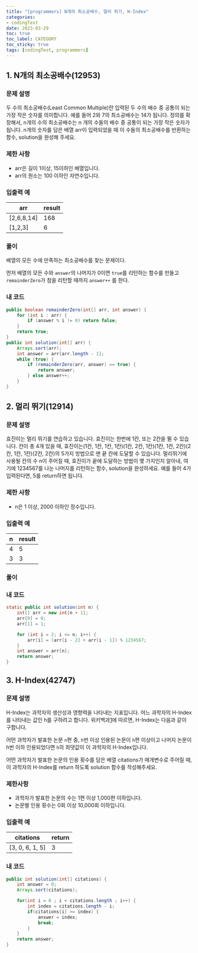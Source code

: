 ```yaml
---
title: "[programmers] N개의 최소공배수, 멀리 뛰기, H-Index"
categories:
- codingTest
date: 2023-03-29
toc: true
toc_label: CATEGORY
toc_sticky: true
tags: [codingTest, programmers]
---
```


## 1. N개의 최소공배수(12953)

### **문제 설명**

두 수의 최소공배수(Least Common Multiple)란 입력된 두 수의 배수 중 공통이 되는 가장 작은 숫자를 의미합니다. 예를 들어 2와 7의 최소공배수는 14가 됩니다. 정의를 확장해서, n개의 수의 최소공배수는 n 개의 수들의 배수 중 공통이 되는 가장 작은 숫자가 됩니다. n개의 숫자를 담은 배열 arr이 입력되었을 때 이 수들의 최소공배수를 반환하는 함수, solution을 완성해 주세요.

### 제한 사항

- arr은 길이 1이상, 15이하인 배열입니다.
- arr의 원소는 100 이하인 자연수입니다.

### 입출력 예

| arr | result |
| --- | --- |
| [2,6,8,14] | 168 |
| [1,2,3] | 6 |

### 풀이

배열의 모든 수에 만족하는 최소공배수를 찾는 문제이다.

먼저 배열의 모든 수와 `answer`의 나머지가 0이면 `true`를 리턴하는 함수를 만들고 `remainderZero`가 참을 리턴할 때까지 `answer++` 를 한다.

### 내 코드

```java
public boolean remainderZero(int[] arr, int answer) {
    for (int i : arr) {
        if (answer % i != 0) return false;
    }
    return true;
}
public int solution(int[] arr) {
    Arrays.sort(arr);
    int answer = arr[arr.length - 1];
    while (true) {
        if (remainderZero(arr, answer) == true) {
            return answer;
        } else answer++;
    }
}
```

## 2. 멀리 뛰기(12914)

### **문제 설명**

효진이는 멀리 뛰기를 연습하고 있습니다. 효진이는 한번에 1칸, 또는 2칸을 뛸 수 있습니다. 칸이 총 4개 있을 때, 효진이는(1칸, 1칸, 1칸, 1칸)(1칸, 2칸, 1칸)(1칸, 1칸, 2칸)(2칸, 1칸, 1칸)(2칸, 2칸)의 5가지 방법으로 맨 끝 칸에 도달할 수 있습니다. 멀리뛰기에 사용될 칸의 수 n이 주어질 때, 효진이가 끝에 도달하는 방법이 몇 가지인지 알아내, 여기에 1234567를 나눈 나머지를 리턴하는 함수, solution을 완성하세요. 예를 들어 4가 입력된다면, 5를 return하면 됩니다.

### 제한 사항

- n은 1 이상, 2000 이하인 정수입니다.

### 입출력 예

| n | result |
| --- | --- |
| 4 | 5 |
| 3 | 3 |

### 풀이

### 내 코드

```java
static public int solution(int n) {
    int[] arr = new int[n + 1];
    arr[0] = 0;
    arr[1] = 1;

    for (int i = 2; i <= n; i++) {
        arr[i] = (arr[i - 2] + arr[i - 1]) % 1234567;
    }
    int answer = arr[n];
    return answer;
}
```

## 3. H-Index(42747)

### **문제 설명**

H-Index는 과학자의 생산성과 영향력을 나타내는 지표입니다. 어느 과학자의 H-Index를 나타내는 값인 h를 구하려고 합니다. 위키백과[1](https://school.programmers.co.kr/learn/courses/30/lessons/42747#fn1)에 따르면, H-Index는 다음과 같이 구합니다.

어떤 과학자가 발표한 논문 `n`편 중, `h`번 이상 인용된 논문이 `h`편 이상이고 나머지 논문이 h번 이하 인용되었다면 `h`의 최댓값이 이 과학자의 H-Index입니다.

어떤 과학자가 발표한 논문의 인용 횟수를 담은 배열 citations가 매개변수로 주어질 때, 이 과학자의 H-Index를 return 하도록 solution 함수를 작성해주세요.

### 제한사항

- 과학자가 발표한 논문의 수는 1편 이상 1,000편 이하입니다.
- 논문별 인용 횟수는 0회 이상 10,000회 이하입니다.

### 입출력 예

| citations | return |
| --- | --- |
| [3, 0, 6, 1, 5] | 3 |

### 내 코드

```java
public int solution(int[] citations) {
    int answer = 0;
    Arrays.sort(citations);

    for(int i = 0 ; i < citations.length ; i++) {
        int index = citations.length - i;
        if(citations[i] >= index) {
            answer = index;
            break;
        }
    }
    return answer;
}
```